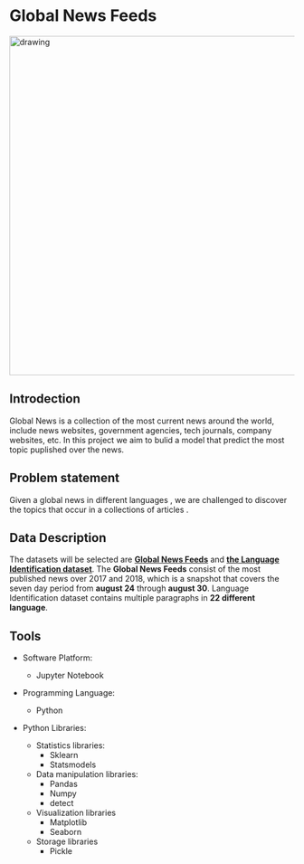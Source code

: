 # Global News Feeds


<img src="https://github.com/samaher21/NLP_Project/blob/main/Picture1.jpg" alt="drawing" width="600"/>


## Introdection

Global News is a collection of the  most current news around the world, include news websites, government agencies, tech journals, company websites, etc.
In this project we aim to bulid a model that predict the most topic puplished over the news.

## Problem statement

Given a global news  in different  languages , we are challenged to discover  the topics that occur in a collections of articles .

## Data Description

The datasets will be selected are [**Global News Feeds**](https://www.kaggle.com/therohk/global-news-week) and [**the Language Identification dataset**](https://www.kaggle.com/zarajamshaid/language-identification-datasst?select=dataset.csv).
The **Global News Feeds** consist of the most published news over 2017 and 2018, which is a snapshot that covers the seven day period from **august 24** through  **august 30**.
Language Identification dataset contains multiple paragraphs in **22 different language**.

## Tools
- Software Platform:

    - Jupyter Notebook
- Programming Language:

    - Python
- Python Libraries:
    - Statistics libraries:
        - Sklearn
        - Statsmodels
    - Data manipulation libraries:
        - Pandas
        - Numpy
        - detect
    - Visualization libraries
        - Matplotlib
        - Seaborn
    - Storage libraries
        - Pickle
